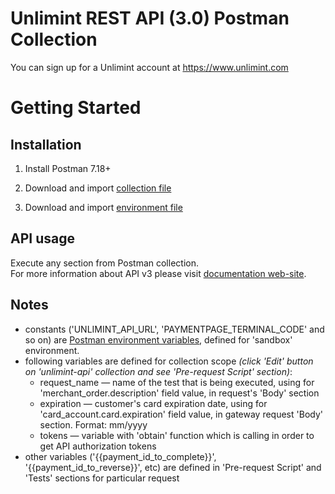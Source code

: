 # Unlimint REST API (3.0) Postman Collection

You can sign up for a Unlimint account at https://www.unlimint.com

# Getting Started

## Installation

1. Install Postman 7.18+

2. Download and import [collection file](https://raw.githubusercontent.com/cardpay/postman-sdk-v3/master/collection.json)

3. Download and import [environment file](https://raw.githubusercontent.com/cardpay/postman-sdk-v3/master/sandbox.json)


## API usage

Execute any section from Postman collection.  
For more information about API v3 please visit [documentation web-site](https://integration.unlimint.com).


## Notes

* constants ('UNLIMINT_API_URL', 'PAYMENTPAGE_TERMINAL_CODE' and so on) are [Postman environment variables](https://learning.postman.com/docs/postman/variables-and-environments/variables/), defined for 'sandbox' environment.
* following variables are defined for collection scope *(click 'Edit' button on 'unlimint-api' collection and see 'Pre-request Script' section)*:
    * request_name &mdash; name of the test that is being executed, using for 'merchant_order.description' field value, in request's 'Body' section
    * expiration &mdash; customer's card expiration date, using for 'card_account.card.expiration' field value, in gateway request 'Body' section. Format: mm/yyyy
    * tokens &mdash; variable with 'obtain' function which is calling in order to get API authorization tokens
* other variables ('{{payment_id_to_complete}}', '{{payment_id_to_reverse}}', etc) are defined in 'Pre-request Script' and 'Tests' sections for particular request
